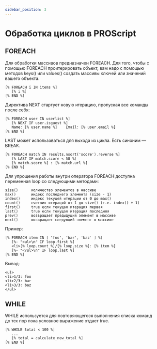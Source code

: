 ```yaml
---
sidebar_position: 3
---
```


# Обработка циклов в PROScript

## FOREACH

Для обработки массивов предназначен FOREACH.
Для того, чтобы с помощью FOREACH проитерировать объект, вам надо с помощью методов keys() или values() создать массивы ключей или значений вашего объекта.

```
[% FOREACH i IN items %]
   [% i %]
[% END %]
```

Директива NEXT стартует новую итерацию, пропуская все команды после себя:

```
[% FOREACH user IN userlist %]
   [% NEXT IF user.isguest %]
   Name: [% user.name %]    Email: [% user.email %]
[% END %]
```

LAST может использоваться для выхода из цикла. Есть синоним — BREAK.

```
[% FOREACH match IN results.nsort('score').reverse %]
   [% LAST IF match.score < 50 %]
   [% match.score %] : [% match.url %]
[% END %]
```

Для упрощения работы внутри оператора FOREACH доступна переменная loop со следующими методами:

```
size()      количество элементов в массиве
max()       индекс последнего элемента (size - 1)
index()     индекс текущей итерации от 0 до max()
count()     счетчик итераций от 1 до size() (т.е. index() + 1)
first()     true если текущая итерация первая
last()      true если текущая итерация последняя
prev()      возвращает предыдущий элемент в массиве
next()      возвращает следующий элемент в массиве
```

Пример:


```
[% FOREACH item IN [ 'foo', 'bar', 'baz' ] %]
   [%- "<ul>\n" IF loop.first %]
   <li>[% loop.count %]/[% loop.size %]: [% item %]
   [%- "</ul>\n" IF loop.last %]
[% END %]
```

Вывод:

```
<ul>
<li>1/3: foo
<li>2/3: bar
<li>3/3: baz
</ul>
```

## WHILE

WHILE используется для повторяющегося выполнения списка команд до тех пор пока условное выражение отдает true.

```
[% WHILE total < 100 %]
   ...
   [% total = calculate_new_total %]
[% END %]
```
